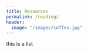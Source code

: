 ```yaml
---
title: Resources
permalink: /reading/
header:
  image: "/images/coffee.jpg"
---
```


this is a list
